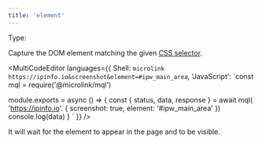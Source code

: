 ```yaml
---
title: 'element'
---
```


Type: <Type children='<string>'/>

Capture the DOM element matching the given [CSS selector](https://developer.mozilla.org/en-US/docs/Web/CSS/CSS_Selectors).

<MultiCodeEditor languages={{
  Shell: `microlink https://ipinfo.io&screenshot&element=#ipw_main_area`,
  'JavaScript': `const mql = require('@microlink/mql')
 
module.exports = async () => {
  const { status, data, response } = await mql(
    'https://ipinfo.io'. { 
      screenshot: true,
      element: '#ipw_main_area'
  })
  console.log(data)
}
  `
  }} 
/>

It will wait for the element to appear in the page and to be visible.
